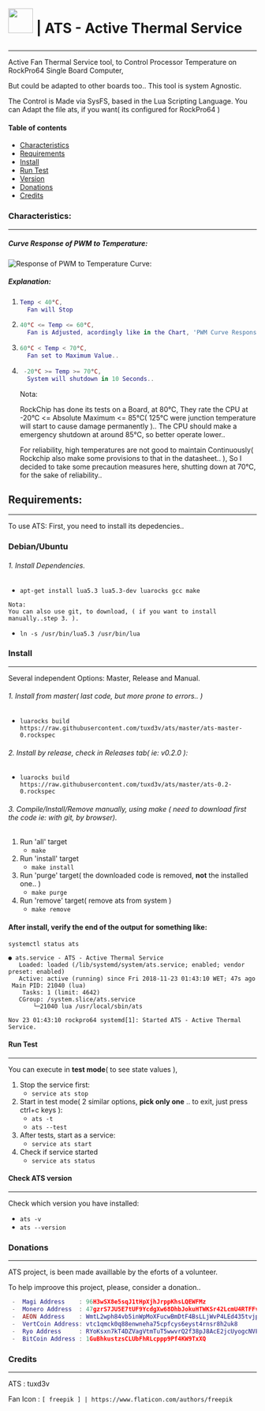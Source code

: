 # <p align="bottom"><img height="50" width="50" src="https://github.com/tuxd3v/ats/blob/master/docs/fan.svg" /> | ATS - Active Thermal Service</p>
---
Active Fan Thermal Service tool, to Control Processor Temperature on RockPro64 Single Board Computer,

But could be adapted to other boards too..
This tool is system Agnostic.

The Control is Made via SysFS, based in the Lua Scripting Language.
You can Adapt the file ats, if you want( its configured  for RockPro64 )


#### Table of contents
* [Characteristics](#characteristics)
* [Requirements](#requirements)
* [Install](#install)
* [Run Test](#run-test)
* [Version](#check-ats-version)
* [Donations](#donations)
* [Credits](#credits)

### Characteristics:
----
#####  Curve Response of PWM to Temperature:

![Response of PWM to Temperature Curve:](https://github.com/tuxd3v/ats/blob/master/docs/response_curve.png)

##### Explanation:
    
1. ```lua
   Temp < 40°C,
     Fan will Stop
   ```
2. ```lua
   40°C <= Temp <= 60°C,
     Fan is Adjusted, acordingly like in the Chart, 'PWM Curve Response'
   ```
3. ```lua
   60°C < Temp < 70°C,
     Fan set to Maximum Value..
4. ```lua
    -20°C >= Temp >= 70°C,
     System will shutdown in 10 Seconds..
   ```
	Nota:
	
	RockChip has done its tests on a Board, at 80°C,
	They rate the CPU at -20°C <= Absolute Maximum <= 85°C( 125°C were junction temperature will start to cause damage permanently )..
	The CPU should make a emergency shutdown at around 85°C, so better operate lower..

	For reliability, high temperatures are not good to maintain Continuously( Rockchip also make some provisions to that in the datasheet.. ),
	So I decided to take some precaution measures here, shutting down at 70°C, for the sake of reliability..



## Requirements:
----
To use ATS: First, you need to install its depedencies..

### Debian/Ubuntu

###### 1. Install Dependencies.
   * `apt-get install lua5.3 lua5.3-dev luarocks gcc make`

	Nota:
	You can also use git, to download, ( if you want to install manually..step 3. ).
   * `ln -s /usr/bin/lua5.3 /usr/bin/lua`

### Install
----
Several independent Options: Master, Release and Manual.

###### 1. Install from master( last code, but more prone to errors.. )
   * `luarocks build  https://raw.githubusercontent.com/tuxd3v/ats/master/ats-master-0.rockspec`

###### 2. Install by release, check in Releases tab( ie: v0.2.0 ):
   * `luarocks build  https://raw.githubusercontent.com/tuxd3v/ats/master/ats-0.2-0.rockspec`

###### 3. Compile/Install/Remove manually, using make ( need to download first the code ie: with git, by browser).
 1. Run 'all' target
    *  `make`
 2. Run 'install' target
    * `make install`
 3. Run 'purge' target( the downloaded code is removed, **not** the installed one.. )
    * `make purge`
 4. Run 'remove' target( remove ats from system )
    * `make remove`

#### After install, verify the end of the output for something like:
	systemctl status ats

	● ats.service - ATS - Active Thermal Service
	   Loaded: loaded (/lib/systemd/system/ats.service; enabled; vendor preset: enabled)
	   Active: active (running) since Fri 2018-11-23 01:43:10 WET; 47s ago
	 Main PID: 21040 (lua)
	    Tasks: 1 (limit: 4642)
	   CGroup: /system.slice/ats.service
		   └─21040 lua /usr/local/sbin/ats

	Nov 23 01:43:10 rockpro64 systemd[1]: Started ATS - Active Thermal Service.

#### Run Test
----
You can execute in **test mode**( to see state values ),

 1. Stop the service first:
    * `service ats stop`
 2. Start in test mode( 2 similar options, **pick only one** .. to exit, just press ctrl+c keys ):
    * `ats -t`
    * `ats --test`
 3. After tests, start as a service:
    * `service ats start`
 4. Check if service started
    * `service ats status`

#### Check ATS version
----
Check which version you have installed:
 * `ats -v`
 * `ats --version`

### Donations
----
ATS project, is been made availlable by the eforts of a volunteer.

To help improove this project, please, consider a donation..
```lua
 -  Magi Address    : 96H3wSX8e5sqJ1tHpXjhJrppKhsLQEWFMz
 -  Monero Address  : 47gzrS7JU5E7tUF9YcdgXw68DhbJokuHTWKSr42LcmU4RTFFvCoU8W7NDjauef5kGQY5WRZXfoVWENutt3afKv9YDufEgJx
 -  AEON Address    : WmtL2wph84vb5inWpMoXFucwBmDtF4BsLLjWvP4LEd435tvjpfcUTjegSXKnrT3FjATzo8X8ouSwVArooxmauniP2TLKCXQdc
 -  VertCoin Address: vtc1qmck0q88enwneha75cpfcys6eyst4rnsr8h2uk8
 -  Ryo Address     : RYoKsxn7kT4DZVagVtmTuT5wwvrQ2f38pJ8AcE2jcUyogcNVFZ2syeN
 -  BitCoin Address : 1GuBhkustzsCLUbFhRLcppp9Pf4KW9TxXQ
```
### Credits
----
ATS             : tuxd3v

Fan Icon	: `[ freepik ] | https://www.flaticon.com/authors/freepik`
